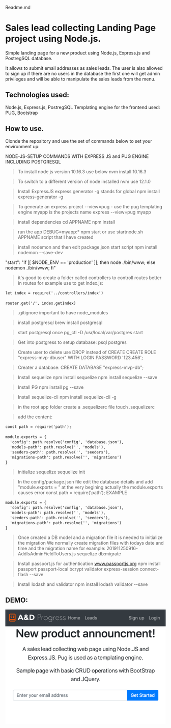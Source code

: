 Readme.md


# Sales lead collecting Landing Page project using Node.js.

Simple landing page for a new product using Node.js, Express.js and PostregSQL database.

It allows to submit email addresses as sales leads. The user is also allowed to sign up if there are no users in the database the first one will get admin privileges and will be able to manipulate the sales leads from the menu.

## Technologies used:
Node.js, Express.js, PostregSQL
Templating engine for the frontend used: PUG, Bootstrap

## How to use.

Clonde the repository and use the set of commands below to set your environment up:

NODE-JS-SETUP COMMANDS WITH EXPRESS JS and PUG ENGINE INCLUDING POSTGRESQL

>To install node.js version 10.16.3 use below
nvm install 10.16.3 

>To switch to a different version of node installed
nvm use 12.1.0

>Install ExpressJS express generator -g stands for global
npm install express-generator -g

>To generate an express project
>--view=pug - use the pug templating engine
> myapp is the projects name
express --view=pug myapp

>install dependencies
cd APPNAME
npm install

>run the app 
DEBUG=myapp:* npm start
or use startnode.sh APPNAME script that I have created

>install nodemon and then edit package.json start script
npm install nodemon --save-dev

"start": "if [[ $NODE_ENV == 'production' ]]; then node ./bin/www; else nodemon ./bin/www; fi"

>it's good to create a folder called controllers to controll routes better
in routes for example use to get index.js:
```
let index = require('../controllers/index')

router.get('/', index.getIndex)
```
>.gitignore important to have 
node_modules

>install postgresql
brew install postgresql

>start postgresql once
pg_ctl -D /usr/local/var/postgres start

>Get into postgress to setup database:
psql postgres

>Create user to delete use DROP instead of CREATE
CREATE ROLE "express-mvp-dbuser" WITH LOGIN PASSWORD '123.456';

>Creater a database:
CREATE DATABASE "express-mvp-db";

>Install sequelize
npm install sequelize
npm install sequelize --save

>Install PG
npm install pg --save

>Install sequelize-cli
npm install sequelize-cli -g

>in the root app folder create a .sequelizerc file
touch .sequelizerc

>add the content:
```
const path = require('path');

module.exports = {
  'config': path.resolve('config', 'database.json'),
  'models-path': path.resolve('', 'models'),
  'seeders-path': path.resolve('', 'seeders'),
  'migrations-path': path.resolve('', 'migrations')
}
```

>initialize sequelize
sequelize init

>In the config/package.json file edit the database details and add "module.exports = " at the very begining
>actually the module.exports causes error 
const path = require('path');
>EXAMPLE 
```
module.exports = {
  'config': path.resolve('config', 'database.json'),
  'models-path': path.resolve('', 'models'),
  'seeders-path': path.resolve('', 'seeders'),
  'migrations-path': path.resolve('', 'migrations')
}
```

>Once created a DB model and a migration file it is needed to initialize the migration
>We normally create migration files with todays date and time and the migration name for example:
>201911250916-AddIsAdminFieldToUsers.js
sequelize db:migrate

>Install passport.js for authentication www.passportjs.org
npm install passport passport-local bcrypt validator express-session connect-flash --save

>Install lodash and validator
npm install lodash validator --save

## DEMO:

![alt text](https://github.com/verebes1/nodejs-express-postregsql-landing-page/raw/master/demo.png "Demo of the page")

